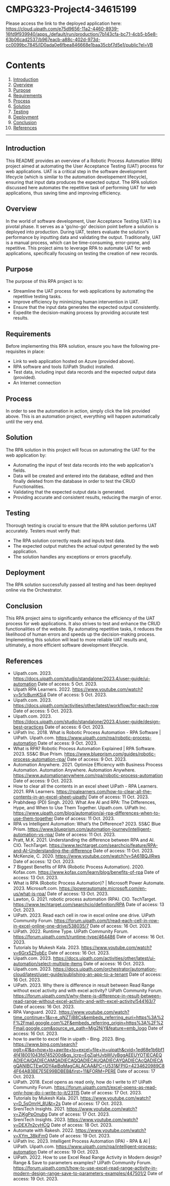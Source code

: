# CMPG323-Project4-34615199

Please access the link to the deployed application here: https://cloud.uipath.com/e75d9656-11a2-4460-8939-16fd9f939940/apps_/default/run/production/7b143cfa-bc71-4cb5-b5e8-63b06cad2537/b967eacb-a88c-402d-973d-cc0099bc7845/ID0ada0e6fbea846668e1baa35cbf7d5e1/public?el=VB

# Contents

1. [Introduction](#introduction)
2. [Overview](#overview)
3. [Purpose](#purpose)
4. [Requirements](#requirements)
5. [Process](#process)
6. [Solution](#solution)
7. [Testing](#testing)
8. [Deployment](#deployment)
9. [Conclusion](#conclusion)
10. [References](#references)

---

## Introduction

This README provides an overview of a Robotic Process Automation (RPA) project aimed at automating the User Acceptance Testing (UAT) process for web applications. UAT is a critical step in the software development lifecycle (which is similar to the automation developement lifecycle), ensuring that input data produces the expected output. The RPA solution discussed here automates the repetitive task of performing UAT for web applications, thus saving time and improving efficiency.

## Overview

In the world of software development, User Acceptance Testing (UAT) is a pivotal phase. It serves as a 'go/no-go' decision point before a solution is deployed into production. During UAT, testers evaluate the solution's performance by inputting data and validating the output. Traditionally, UAT is a manual process, which can be time-consuming, error-prone, and repetitive. This project aims to leverage RPA to automate UAT for web applications, specifically focusing on testing the creation of new records.

## Purpose

The purpose of this RPA project is to:

- Streamline the UAT process for web applications by automating the repetitive testing tasks.
- Improve efficiency by minimizing human intervention in UAT.
- Ensure that the input data generates the expected output consistently.
- Expedite the decision-making process by providing accurate test results.

## Requirements

Before implementing this RPA solution, ensure you have the following pre-requisites in place:

- Link to web application hosted on Azure (provided above).
- RPA software and tools (UiPath Studio) installed.
- Test data, including input data records and the expected output data (provided).
- An Internet connection

## Process

In order to see the automation in action, simply click the link provided above. This is an automation project, everything will happen automatically until the very end.

## Solution

The RPA solution in this project will focus on automating the UAT for the web application by:

- Automating the input of test data records into the web application's fields.
- Data will be created and entered into the database, edited and then finally deleted from the database in order to test the CRUD Functionalities.
- Validating that the expected output data is generated.
- Providing accurate and consistent results, reducing the margin of error.

## Testing

Thorough testing is crucial to ensure that the RPA solution performs UAT accurately. Testers must verify that:

- The RPA solution correctly reads and inputs test data.
- The expected output matches the actual output generated by the web application.
- The solution handles any exceptions or errors gracefully.

## Deployment

The RPA solution successfully passed all testing and has been deployed online via the Orchestrator.

## Conclusion

This RPA project aims to significantly enhance the efficiency of the UAT process for web applications. It also strives to test and enhance the CRUD functionalities of the website. By automating repetitive tasks, it reduces the likelihood of human errors and speeds up the decision-making process. Implementing this solution will lead to more reliable UAT results and, ultimately, a more efficient software development lifecycle.

## References

* Uipath.com. 2023. https://docs.uipath.com/studio/standalone/2023.4/user-guide/ui-automation Date of access: 5 Oct. 2023.
* UIpath RPA Learners. 2022. https://www.youtube.com/watch?v=5r1cBumKSi4 Date of access: 5 Oct. 2023.
* Uipath.com. 2023. https://docs.uipath.com/activities/other/latest/workflow/for-each-row Date of access: 5 Oct. 2023.
* Uipath.com. 2023. https://docs.uipath.com/studio/standalone/2023.4/user-guide/design-best-practices Date of access: 6 Oct. 2023.
* UiPath Inc. 2018. What is Robotic Process Automation - RPA Software | UiPath. Uipath.com. https://www.uipath.com/rpa/robotic-process-automation Date of access: 9 Oct. 2023.
* What is RPA? Robotic Process Automation Explained | RPA Software. 2023. SS&C Blue Prism. https://www.blueprism.com/guides/robotic-process-automation-rpa/ Date of access: 9 Oct. 2023.
* Automation Anywhere. 2021. Optimize Efficiency with Business Process Automation. Automation Anywhere. Automation Anywhere. https://www.automationanywhere.com/rpa/robotic-process-automation Date of access: 9 Oct. 2023.
* How to clear all the contents in an excel sheet UiPath - RPA Learners. 2021. RPA Learners. https://rpalearners.com/how-to-clear-all-the-contents-in-an-excel-sheet-uipath/ Date of access: 11 Oct. 2023.
* Prabhdeep (PD) Singh. 2020. What Are AI and RPA: The Differences, Hype, and When to Use Them Together. Uipath.com. UiPath Inc. https://www.uipath.com/blog/automation/ai-rpa-differences-when-to-use-them-together Date of access: 11 Oct. 2023.
* RPA vs Intelligent Automation: What’s the Difference? 2023. SS&C Blue Prism. https://www.blueprism.com/automation-journey/intelligent-automation-vs-rpa/ Date of access: 11 Oct. 2023.
* Pratt, M.K. 2021. Understanding the difference between RPA and AI. CIO. TechTarget. https://www.techtarget.com/searchcio/feature/RPA-and-AI-Understanding-the-difference Date of access: 11 Oct. 2023.
* McKenzie, C. 2020. https://www.youtube.com/watch?v=5A61BQJlRws Date of access: 12 Oct. 2023.
* 7 Biggest Benefits of RPA (Robotic Process Automation). 2020. Kofax.com. https://www.kofax.com/learn/blog/benefits-of-rpa Date of access: 13 Oct. 2023.
* What is RPA (Robotic Process Automation)? | Microsoft Power Automate. 2023. Microsoft.com. https://powerautomate.microsoft.com/en-us/what-is-rpa/ Date of access: 13 Oct. 2023.
* Lawton, G. 2021. robotic process automation (RPA). CIO. TechTarget. https://www.techtarget.com/searchcio/definition/RPA Date of access: 13 Oct. 2023.
* UiPath. 2023. Read each cell in row in excel online one drive. UiPath Community Forum. https://forum.uipath.com/t/read-each-cell-in-row-in-excel-online-one-drive/538035/7 Date of access: 16 Oct. 2023.
* UiPath. 2022. Runtime Type. UiPath Community Forum. https://forum.uipath.com/t/runtime-type/464486 Date of access: 16 Oct. 2023.
* Tutorials by Mukesh Kala. 2023. https://www.youtube.com/watch?v=6Grx5Z5ybEc Date of access: 16 Oct. 2023.
* Uipath.com. 2023. https://docs.uipath.com/activities/other/latest/ui-automation/select-multiple-items Date of access: 16 Oct. 2023.
* Uipath.com. 2023. https://docs.uipath.com/orchestrator/automation-cloud/latest/user-guide/publishing-an-app-to-a-tenant Date of access: 16 Oct. 2023.
* UiPath. 2023. Why there is difference in result between Read Range without excel activity and with excel activity? UiPath Community Forum. https://forum.uipath.com/t/why-there-is-difference-in-result-between-read-range-without-excel-activity-and-with-excel-activity/544163/7 Date of access: 16 Oct. 2023.
* RPA Vanguard. 2022. https://www.youtube.com/watch?time_continue=1&v=e_qNZTjB8Cs&embeds_referring_euri=https%3A%2F%2Fmail.google.com%2F&embeds_referring_origin=https%3A%2F%2Fmail.google.com&source_ve_path=Mjg2NjY&feature=emb_logo Date of access: 16 Oct. 2023.
* how to awrite to excel file in uipath - Bing. 2023. Bing. https://www.bing.com/search?pglt=41&q=how+to+awrite+to+excel+file+in+uipath&cvid=1ed68e1b6bf14f418001043fd745200d&gs_lcrp=EgZjaHJvbWUyBggAEEUYOTIECAEQADIECAIQADIECAMQADIECAQQADIECAUQADIECAYQADIECAcQADIECAgQANIBCTEwODY4ajBqMagCALACAA&PC=U531&FPIG=4234620989C84F64AB3BE7E5E99BDBEB&first=11&FORM=PERE Date of access: 17 Oct. 2023.
* UiPath. 2018. Excel opens as read only, how do I write to it? UiPath Community Forum. https://forum.uipath.com/t/excel-opens-as-read-only-how-do-i-write-to-it/23115 Date of access: 17 Oct. 2023.
* Tutorials by Mukesh Kala. 2021. https://www.youtube.com/watch?v=D_5sOmrH_8U&t=2s Date of access: 17 Oct. 2023.
* SreniTech Insights. 2021. https://www.youtube.com/watch?v=ZjKgPpOnubg Date of access: 17 Oct. 2023.
* SreniTech Insights. 2023. https://www.youtube.com/watch?v=DEX7n2cyHCQ Date of access: 18 Oct. 2023.
* Automate with Rakesh. 2022. https://www.youtube.com/watch?v=XYm_38kjFm0 Date of access: 19 Oct. 2023.
* UiPath Inc. 2023. Intelligent Process Automation (IPA) - RPA & AI | UiPath. Uipath.com. https://www.uipath.com/rpa/intelligent-process-automation Date of access: 19 Oct. 2023.
* UiPath. 2022. How to use Excel Read Range Activity in Modern design? Range & Save to parameters examples? UiPath Community Forum. https://forum.uipath.com/t/how-to-use-excel-read-range-activity-in-modern-design-range-save-to-parameters-examples/447501/2 Date of access: 19 Oct. 2023.
